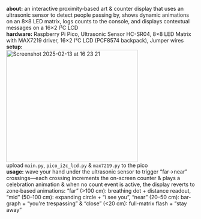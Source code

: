 **about:** an interactive proximity‐based art & counter display that uses an ultrasonic sensor to detect people passing by, shows dynamic animations on an 8×8 LED matrix, logs counts to the console, and displays contextual messages on a 16×2 I²C LCD <br>
**hardware:** Raspberry Pi Pico, Ultrasonic Sensor HC-SR04, 8×8 LED Matrix with MAX7219 driver, 16×2 I²C LCD (PCF8574 backpack), Jumper wires <br>
**setup:** <br>
<img height="300" width="350" alt="Screenshot 2025-02-13 at 16 23 21" src="https://github.com/user-attachments/assets/da0d8a18-3116-400f-a503-226a12782a41"/> <br>
upload `main.py`, `pico_i2c_lcd.py` & `max7219.py` to the pico <br>
**usage:** wave your hand under the ultrasonic sensor to trigger “far→near” crossings—each crossing increments the on-screen counter & plays a celebration animation & when no count event is active, the display reverts to zone‐based animations: “far” (>100 cm): breathing dot + distance readout, “mid” (50–100 cm): expanding circle + “i see you”, “near” (20–50 cm): bar-graph + “you're trespassing” & “close” (<20 cm): full-matrix flash + “stay away”
